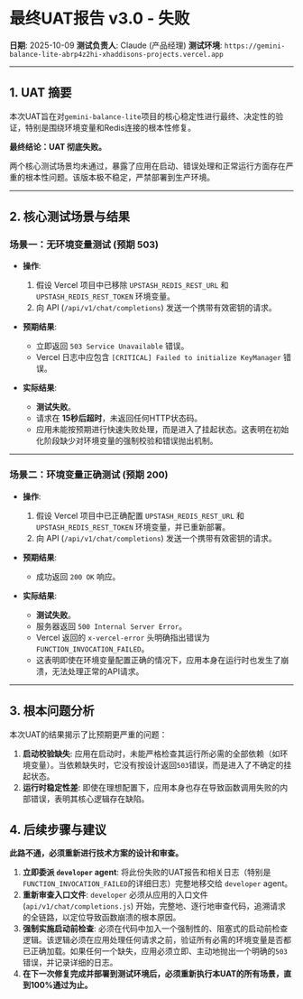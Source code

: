 
# 最终UAT报告 v3.0 - 失败

**日期**: 2025-10-09
**测试负责人**: Claude (产品经理)
**测试环境**: `https://gemini-balance-lite-abrp4z2hi-xhaddisons-projects.vercel.app`

---

## 1. UAT 摘要

本次UAT旨在对`gemini-balance-lite`项目的核心稳定性进行最终、决定性的验证，特别是围绕环境变量和Redis连接的根本性修复。

**最终结论：UAT 彻底失败。**

两个核心测试场景均未通过，暴露了应用在启动、错误处理和正常运行方面存在严重的根本性问题。该版本极不稳定，严禁部署到生产环境。

---

## 2. 核心测试场景与结果

### 场景一：无环境变量测试 (预期 503)

- **操作**:
  1.  假设 Vercel 项目中已移除 `UPSTASH_REDIS_REST_URL` 和 `UPSTASH_REDIS_REST_TOKEN` 环境变量。
  2.  向 API (`/api/v1/chat/completions`) 发送一个携带有效密钥的请求。

- **预期结果**:
  -  立即返回 `503 Service Unavailable` 错误。
  -  Vercel 日志中应包含 `[CRITICAL] Failed to initialize KeyManager` 错误。

- **实际结果**:
  -  **测试失败**。
  -  请求在 **15秒后超时**，未返回任何HTTP状态码。
  -  应用未能按预期进行快速失败处理，而是进入了挂起状态。这表明在初始化阶段缺少对环境变量的强制校验和错误抛出机制。

---

### 场景二：环境变量正确测试 (预期 200)

- **操作**:
  1.  假设 Vercel 项目中已正确配置 `UPSTASH_REDIS_REST_URL` 和 `UPSTASH_REDIS_REST_TOKEN` 环境变量，并已重新部署。
  2.  向 API (`/api/v1/chat/completions`) 发送一个携带有效密钥的请求。

- **预期结果**:
  -  成功返回 `200 OK` 响应。

- **实际结果**:
  -  **测试失败**。
  -  服务器返回 `500 Internal Server Error`。
  -  Vercel 返回的 `x-vercel-error` 头明确指出错误为 `FUNCTION_INVOCATION_FAILED`。
  -  这表明即使在环境变量配置正确的情况下，应用本身在运行时也发生了崩溃，无法处理正常的API请求。

---

## 3. 根本问题分析

本次UAT的结果揭示了比预期更严重的问题：

1.  **启动校验缺失**: 应用在启动时，未能严格检查其运行所必需的全部依赖（如环境变量）。当依赖缺失时，它没有按设计返回`503`错误，而是进入了不确定的挂起状态。
2.  **运行时稳定性差**: 即使在理想配置下，应用本身也存在导致函数调用失败的内部错误，表明其核心逻辑存在缺陷。

## 4. 后续步骤与建议

**此路不通，必须重新进行技术方案的设计和审查。**

1.  **立即委派 `developer` agent**: 将此份失败的UAT报告和相关日志（特别是`FUNCTION_INVOCATION_FAILED`的详细日志）完整地移交给 `developer` agent。
2.  **重新审查入口文件**: `developer` 必须从应用的入口文件 (`api/v1/chat/completions.js`) 开始，完整地、逐行地审查代码，追溯请求的全链路，以定位导致函数崩溃的根本原因。
3.  **强制实施启动前检查**: 必须在代码中加入一个强制性的、阻塞式的启动前检查逻辑。该逻辑必须在应用处理任何请求之前，验证所有必需的环境变量是否都已正确加载。如果任何一个缺失，应用必须立即、主动地抛出一个明确的`503`错误，并记录详细的日志。
4.  **在下一次修复完成并部署到测试环境后，必须重新执行本UAT的所有场景，直到100%通过为止。**

